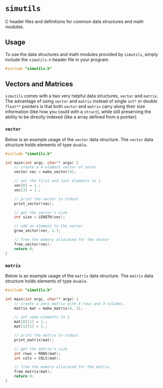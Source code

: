 # `simutils`

C header files and definitions for common data structures and math modules.

## Usage

To use the data structures and math modules provided by `simutils`, simply include the `simutils.h` header file in your program.

```c
#include "simutils.h"
```

## Vectors and Matrices

`simutils` comes with a two very helpful data structures, `vector` and `matrix`. The advantage of using `vector` and `matrix` instead of single `int*` or double `float**` pointers is that both `vector` and `matrix` carry along their size information (like how you could with a `struct`), while still preserving the ability to be directly indexed (like a array defined from a pointer).

### `vector`

Below is an example usage of the `vector` data structure. The `vector` data structure holds elements of type `double`.

```c
#include "simutils.h"

int main(int argc, char** argv) {
    // create a 4-element vector of zeros
    vector vec = make_vector(4);

    // set the first and last elements to 1
    vec[0] = 1.;
    vec[3] = 1.;

    // print the vector to stdout
    print_vector(vec);

    // get the vector's size
    int size = LENGTH(vec);

    // add an element to the vector
    grow_vector(vec, 1.);

    // free the memory allocated for the vector
    free_vector(vec);
    return 0;
}
```

### `matrix`

Below is an example usage of the `matrix` data structure. The `matrix` data structure holds elements of type `double`.

```c
#include "simutils.h"

int main(int argc, char** argv) {
    // create a zero matrix with 4 rows and 3 columns.
    matrix mat = make_matrix(4, 3);

    // set some elements to 1
    mat[0][1] = 1.;
    mat[1][1] = 1.;

    // print the matrix to stdout
    print_matrix(mat);

    // get the matrix's size
    int rows = ROWS(mat);
    int cols = COLS(mat);

    // free the memory allocated for the matrix
    free_matrix(mat);
    return 0;
}
```

